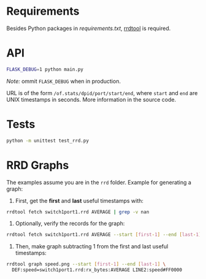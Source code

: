 Requirements
============
Besides Python packages in *requirements.txt*, [rrdtool](http://www.rrdtool.org)
is required.

API
===
```bash
FLASK_DEBUG=1 python main.py
```
*Note:* ommit `FLASK_DEBUG` when in production.

URL is of the form `/of.stats/dpid/port/start/end`, where `start` and `end` are
UNIX timestamps in seconds. More information in the source code.

Tests
=====
```bash
python -m unittest test_rrd.py
```

RRD Graphs
==========
The examples assume you are in the `rrd` folder. Example for generating a graph:

1. First, get the **first** and **last** useful timestamps with:
```bash
rrdtool fetch switch1port1.rrd AVERAGE | grep -v nan
```
1. Optionally, verify the records for the graph:
```bash
rrdtool fetch switch1port1.rrd AVERAGE --start [first-1] --end [last-1]
```
1. Then, make graph subtracting 1 from the first and last useful timestamps:
```bash
rrdtool graph speed.png --start [first-1] --end [last-1] \
  DEF:speed=switch1port1.rrd:rx_bytes:AVERAGE LINE2:speed#FF0000
```
